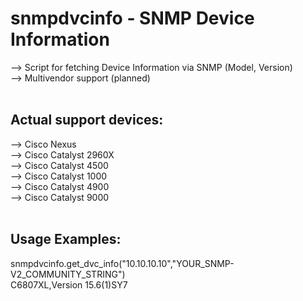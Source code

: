 # snmpdvcinfo - SNMP Device Information
--> Script for fetching Device Information via SNMP (Model, Version)  <br />
--> Multivendor support (planned) <br />
<br />
## Actual support devices:
--> Cisco Nexus <br />
--> Cisco Catalyst 2960X <br />
--> Cisco Catalyst 4500 <br />
--> Cisco Catalyst 1000 <br />
--> Cisco Catalyst 4900 <br />
--> Cisco Catalyst 9000 <br />
<br />
## Usage Examples:
snmpdvcinfo.get_dvc_info("10.10.10.10","YOUR_SNMP-V2_COMMUNITY_STRING") <br />
C6807XL,Version 15.6(1)SY7 <br />
